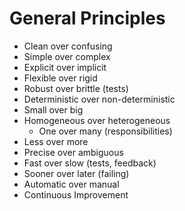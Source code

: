 # General Principles

* Clean over confusing
* Simple over complex
* Explicit over implicit
* Flexible over rigid
* Robust over brittle (tests)
* Deterministic over non-deterministic
* Small over big
* Homogeneous over heterogeneous
  * One over many (responsibilities)
* Less over more
* Precise over ambiguous
* Fast over slow (tests, feedback)
* Sooner over later (failing)
* Automatic over manual
* Continuous Improvement